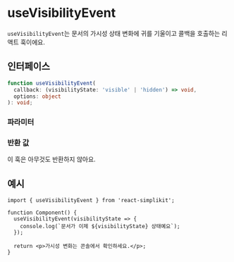 # useVisibilityEvent

`useVisibilityEvent`는 문서의 가시성 상태 변화에 귀를 기울이고 콜백을 호출하는 리액트 훅이에요.

## 인터페이스

```ts
function useVisibilityEvent(
  callback: (visibilityState: 'visible' | 'hidden') => void,
  options: object
): void;
```

### 파라미터

<Interface
  required
  name="callback"
  type="(visibilityState: 'visible' | 'hidden') => void"
  description="가시성 상태가 변할 때 호출되는 함수예요. 현재 가시성 상태('visible' 또는 'hidden')를 인수로 받아요."
/>

<Interface
  name="options"
  type="object"
  description="훅에 대한 선택적 설정이에요."
  :nested="[
    {
      name: 'options.immediate',
      type: 'boolean',
      required: false,
      defaultValue: 'false',
      description:
        '만약 true이면, 마운트 시 현재 가시성 상태로 콜백이 즉시 호출돼요.',
    },
  ]"
/>

### 반환 값

이 훅은 아무것도 반환하지 않아요.

## 예시

```tsx
import { useVisibilityEvent } from 'react-simplikit';

function Component() {
  useVisibilityEvent(visibilityState => {
    console.log(`문서가 이제 ${visibilityState} 상태예요`);
  });

  return <p>가시성 변화는 콘솔에서 확인하세요.</p>;
}
```
